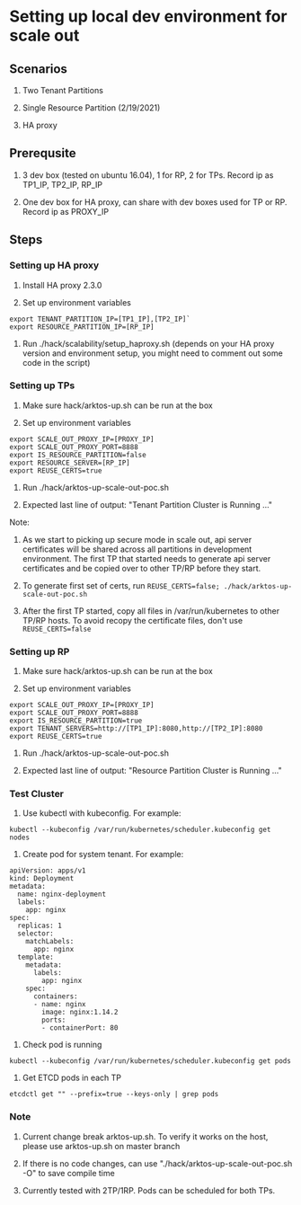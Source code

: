 # Setting up local dev environment for scale out

## Scenarios

1. Two Tenant Partitions

1. Single Resource Partition (2/19/2021)

1. HA proxy

## Prerequsite

1. 3 dev box (tested on ubuntu 16.04), 1 for RP, 2 for TPs. Record ip as TP1_IP, TP2_IP, RP_IP

1. One dev box for HA proxy, can share with dev boxes used for TP or RP. Record ip as PROXY_IP

## Steps

### Setting up HA proxy
1. Install HA proxy 2.3.0

1. Set up environment variables

```
export TENANT_PARTITION_IP=[TP1_IP],[TP2_IP]`
export RESOURCE_PARTITION_IP=[RP_IP]
```

1. Run ./hack/scalability/setup_haproxy.sh (depends on your HA proxy version and environment setup, you might need to comment out some code in the script)

### Setting up TPs
1. Make sure hack/arktos-up.sh can be run at the box

1. Set up environment variables

```
export SCALE_OUT_PROXY_IP=[PROXY_IP]
export SCALE_OUT_PROXY_PORT=8888
export IS_RESOURCE_PARTITION=false
export RESOURCE_SERVER=[RP_IP]
export REUSE_CERTS=true
```

1. Run ./hack/arktos-up-scale-out-poc.sh

1. Expected last line of output: "Tenant Partition Cluster is Running ..."

Note:

1. As we start to picking up secure mode in scale out, api server certificates will be shared across all partitions in 
development environment. The first TP that started needs to generate api server certificates and be copied over to other
TP/RP before they start.

1. To generate first set of certs, run `REUSE_CERTS=false; ./hack/arktos-up-scale-out-poc.sh`

1. After the first TP started, copy all files in /var/run/kubernetes to other TP/RP hosts. To avoid recopy the certificate
files, don't use `REUSE_CERTS=false`


### Setting up RP
1. Make sure hack/arktos-up.sh can be run at the box

1. Set up environment variables

```
export SCALE_OUT_PROXY_IP=[PROXY_IP]
export SCALE_OUT_PROXY_PORT=8888
export IS_RESOURCE_PARTITION=true
export TENANT_SERVERS=http://[TP1_IP]:8080,http://[TP2_IP]:8080
export REUSE_CERTS=true
```

1. Run ./hack/arktos-up-scale-out-poc.sh

1. Expected last line of output: "Resource Partition Cluster is Running ..."

### Test Cluster

1. Use kubectl with kubeconfig. For example:

```
kubectl --kubeconfig /var/run/kubernetes/scheduler.kubeconfig get nodes
```

1. Create pod for system tenant. For example:
```
apiVersion: apps/v1
kind: Deployment
metadata:
  name: nginx-deployment
  labels:
    app: nginx
spec:
  replicas: 1
  selector:
    matchLabels:
      app: nginx
  template:
    metadata:
      labels:
        app: nginx
    spec:
      containers:
      - name: nginx
        image: nginx:1.14.2
        ports:
        - containerPort: 80
```

1. Check pod is running

```
kubectl --kubeconfig /var/run/kubernetes/scheduler.kubeconfig get pods
```

1. Get ETCD pods in each TP
```
etcdctl get "" --prefix=true --keys-only | grep pods
```

### Note
1. Current change break arktos-up.sh. To verify it works on the host, please use arktos-up.sh on master branch

1. If there is no code changes, can use "./hack/arktos-up-scale-out-poc.sh -O" to save compile time

1. Currently tested with 2TP/1RP. Pods can be scheduled for both TPs.

